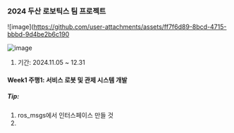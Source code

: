 ### 2024 두산 로보틱스 팀 프로젝트 
![image](https://github.com/user-attachments/assets/ff7f6d89-8bcd-4715-bbbd-9d4be2b6c190  

![image](https://github.com/user-attachments/assets/53f0cbc9-a021-48ad-903a-322c401606b5)

1. 기간: 2024.11.05 ~ 12.31

#### Week1 주행1: 서비스 로봇 및 관제 시스템 개발 

##### Tip: 

1. ros_msgs에서 인터스페이스 만들 것 
2. 

